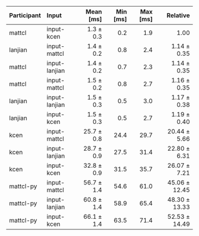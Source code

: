 | Participant | Input | Mean [ms] | Min [ms] | Max [ms] | Relative |
|:---|:---|---:|---:|---:|---:|
| mattcl | input-kcen | 1.3 ± 0.3 | 0.2 | 1.9 | 1.00 |
| lanjian | input-mattcl | 1.4 ± 0.2 | 0.8 | 2.4 | 1.14 ± 0.35 |
| mattcl | input-lanjian | 1.4 ± 0.2 | 0.7 | 2.3 | 1.14 ± 0.35 |
| mattcl | input-mattcl | 1.5 ± 0.2 | 0.8 | 2.7 | 1.16 ± 0.35 |
| lanjian | input-lanjian | 1.5 ± 0.3 | 0.5 | 3.0 | 1.17 ± 0.38 |
| lanjian | input-kcen | 1.5 ± 0.3 | 0.5 | 2.7 | 1.19 ± 0.40 |
| kcen | input-mattcl | 25.7 ± 0.8 | 24.4 | 29.7 | 20.44 ± 5.66 |
| kcen | input-lanjian | 28.7 ± 0.9 | 27.5 | 31.4 | 22.80 ± 6.31 |
| kcen | input-kcen | 32.8 ± 0.9 | 31.5 | 35.7 | 26.07 ± 7.21 |
| mattcl-py | input-mattcl | 56.7 ± 1.4 | 54.6 | 61.0 | 45.06 ± 12.45 |
| mattcl-py | input-lanjian | 60.8 ± 1.4 | 58.9 | 65.4 | 48.30 ± 13.33 |
| mattcl-py | input-kcen | 66.1 ± 1.4 | 63.5 | 71.4 | 52.53 ± 14.49 |
